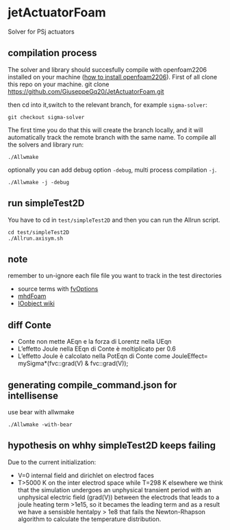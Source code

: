 # jetActuatorFoam
Solver for PSj actuators

## compilation process
The solver and library should succesfully compile with openfoam2206 installed on your machine
([how to install openfoam2206](https://develop.openfoam.com/Development/openfoam/-/wikis/precompiled)).
First of all clone this repo on your machine.
    git clone https://github.com/GiuseppeGq20/JetActuatorFoam.git

then cd into it,switch to the relevant branch, for example `sigma-solver`:
    
    git checkout sigma-solver

The first time you do that this will create the branch locally, and it will automatically
track the remote branch with the same name.
To compile all the solvers and library run:

    ./Allwmake

optionally you can add debug option `-debug`, multi process compilation `-j`.
    
    ./Allwmake -j -debug 

## run simpleTest2D
You have to cd in `test/simpleTest2D` and then you can run the Allrun script.
    
    cd test/simpleTest2D
    ./Allrun.axisym.sh

## note
remember to un-ignore each file file you want to track in the test directories

- source terms with [fvOptions](https://www.openfoam.com/documentation/guides/latest/doc/guide-fvoptions-sources.html)
- [mhdFoam](https://www.openfoam.com/documentation/tutorial-guide/2-incompressible-flow/2.3-magnetohydrodynamic-flow-of-a-liquid)
- [IOobject wiki](https://openfoamwiki.net/index.php/OpenFOAM_guide/Input_and_Output_operations_using_dictionaries_and_the_IOobject_class)

## diff Conte

- Conte non mette AEqn e la forza di Lorentz nella UEqn
- L’effetto Joule nella EEqn di Conte è moltiplicato per 0.6
- L’effetto Joule è calcolato nella PotEqn di Conte come JouleEffect= mySigma*(fvc::grad(V) & fvc::grad(V));

## generating compile_command.json for intellisense
use bear with allwmake
    
    ./Allwmake -with-bear

## hypothesis on whhy simpleTest2D keeps failing
Due to the current initialization:
- V=0 internal field and dirichlet on electrod faces
- T>5000 K on the inter electrod space while T=298 K elsewhere
we think that the simulation undergoes an unphysical transient period with an 
unphysical electric field (grad(V)) between the electrods
that leads to a joule heating term >1e15, so it becames the
leading term and as a result we have a sensisble hentalpy > 1e8 that fails the 
Newton-Rhapson algorithm to calculate the temperature distribution.

